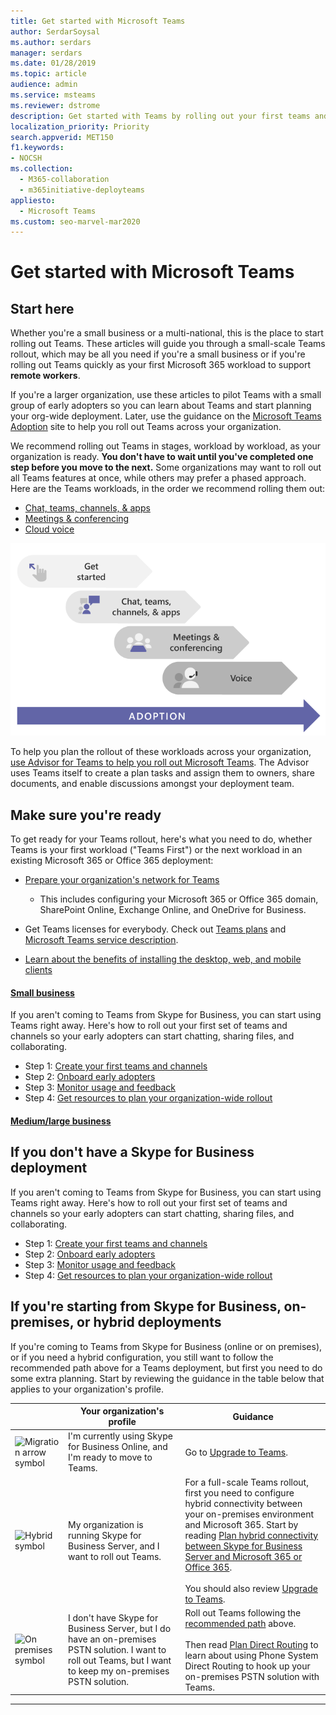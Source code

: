 ```yaml
---
title: Get started with Microsoft Teams
author: SerdarSoysal
ms.author: serdars
manager: serdars
ms.date: 01/28/2019
ms.topic: article
audience: admin
ms.service: msteams
ms.reviewer: dstrome
description: Get started with Teams by rolling out your first teams and channels so you can build your experience with Teams before you deploy across your organization.
localization_priority: Priority
search.appverid: MET150
f1.keywords:
- NOCSH
ms.collection: 
  - M365-collaboration
  - m365initiative-deployteams
appliesto: 
  - Microsoft Teams
ms.custom: seo-marvel-mar2020
---
```


# Get started with Microsoft Teams

## Start here

Whether you're a small business or a multi-national, this is the place to start rolling out Teams. These articles will guide you through a small-scale Teams rollout, which may be all you need if you're a small business or if you're rolling out Teams quickly as your first Microsoft 365 workload to support **remote workers**.

If you're a larger organization, use these articles to pilot Teams with a small group of early adopters so you can learn about Teams and start planning your org-wide deployment. Later, use the guidance on the [Microsoft Teams Adoption](https://adoption.microsoft.com/microsoft-teams/#get-started) site to help you roll out Teams across your organization.

We recommend rolling out Teams in stages, workload by workload, as your organization is ready. **You don't have to wait until you've completed one step before you move to the next.** Some organizations may want to roll out all Teams features at once, while others may prefer a phased approach. Here are the Teams workloads, in the order we recommend rolling them out:

- [Chat, teams, channels, & apps](deploy-chat-teams-channels-microsoft-teams-landing-page.md)
- [Meetings & conferencing](deploy-meetings-microsoft-teams-landing-page.md)
- [Cloud voice](cloud-voice-landing-page.md)

![Diagram illustrating Teams deployment pathways](media/get-started-with-teams-quick-start-pathways.png)

To help you plan the rollout of these workloads across your organization, [use Advisor for Teams to help you roll out Microsoft Teams](use-advisor-teams-roll-out.md). The Advisor uses Teams itself to create a plan tasks and assign them to owners, share documents, and enable discussions amongst your deployment team.

## Make sure you're ready

To get ready for your Teams rollout, here's what you need to do, whether Teams is your first workload ("Teams First") or the next workload in an existing Microsoft 365 or Office 365 deployment:

- [Prepare your organization's network for Teams](prepare-network.md)
    - This includes configuring your Microsoft 365 or Office 365 domain, SharePoint Online, Exchange Online, and OneDrive for Business.

- Get Teams licenses for everybody. Check out [Teams plans](https://www.microsoft.com/microsoft-365/microsoft-teams/compare-microsoft-teams-options) and [Microsoft Teams service description](https://docs.microsoft.com/office365/servicedescriptions/teams-service-description).

- [Learn about the benefits of installing the desktop, web, and mobile clients](get-clients.md)

#### [Small business](#tab/SmallBusiness)

If you aren't coming to Teams from Skype for Business, you can start using Teams right away. Here's how to roll out your first set of teams and channels so your early adopters can start chatting, sharing files, and collaborating.

- Step 1: [Create your first teams and channels](get-started-with-teams-create-your-first-teams-and-channels.md)
- Step 2: [Onboard early adopters](get-started-with-teams-onboard-early-adopters.md)
- Step 3: [Monitor usage and feedback](get-started-with-teams-monitor-usage-and-feedback.md)
- Step 4: [Get resources to plan your organization-wide rollout](get-started-with-teams-resources-for-org-wide-rollout.md)

#### [Medium/large business](#tab/LargeBusiness)

## If you don't have a Skype for Business deployment

If you aren't coming to Teams from Skype for Business, you can start using Teams right away. Here's how to roll out your first set of teams and channels so your early adopters can start chatting, sharing files, and collaborating.

- Step 1: [Create your first teams and channels](get-started-with-teams-create-your-first-teams-and-channels.md)
- Step 2: [Onboard early adopters](get-started-with-teams-onboard-early-adopters.md)
- Step 3: [Monitor usage and feedback](get-started-with-teams-monitor-usage-and-feedback.md)
- Step 4: [Get resources to plan your organization-wide rollout](get-started-with-teams-resources-for-org-wide-rollout.md)

## If you're starting from Skype for Business, on-premises, or hybrid deployments

If you're coming to Teams from Skype for Business (online or on premises), or if you need a hybrid configuration, you still want to follow the recommended path above for a Teams deployment, but first you need to do some extra planning. Start by reviewing the guidance in the table below that applies to your organization's profile.

|  |Your organization's profile|Guidance  |
|---------|---------|---------|
|<IMG src="https://docs.microsoft.com/office/media/icons/migration-teams.svg" alt="Migration arrow symbol" height="50" width="50">|I'm currently using Skype for Business Online, and I'm ready to move to Teams. |Go to [Upgrade to Teams](upgrade-start-here.md).        |
|<IMG SRC="https://docs.microsoft.com/office/media/icons/hybrid-teams.svg" alt="Hybrid symbol" height="50" width="50">|My organization is running Skype for Business Server, and I want to roll out Teams. |For a full-scale Teams rollout, first you need to configure hybrid connectivity between your on-premises environment and Microsoft 365. Start by reading [Plan hybrid connectivity between Skype for Business Server and Microsoft 365 or Office 365](https://docs.microsoft.com/skypeforbusiness/hybrid/plan-hybrid-connectivity). <br><br>You should also review [Upgrade to Teams](upgrade-start-here.md).   |
|<IMG src="https://docs.microsoft.com/office/media/icons/on-premises-teams.svg" alt="On premises symbol" height="50" width="50">|I don't have Skype for Business Server, but I do have an on-premises PSTN solution. I want to roll out Teams, but I want to keep my on-premises PSTN solution. |Roll out Teams following  the [recommended path](#recommended-path-to-teams) above.<br><br>Then read [Plan Direct Routing](direct-routing-plan.md) to learn about using Phone System Direct Routing to hook up your on-premises PSTN solution with Teams.|

---